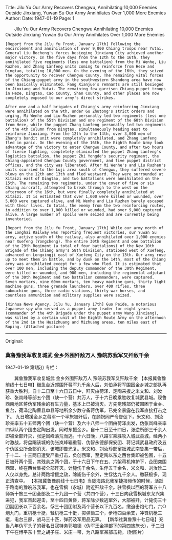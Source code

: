 Title: Jilu Yu Our Army Recovers Chengwu, Annihilating 10,000 Enemies Outside Jinxiang, Yuwan Su Our Army Annihilates Over 1,000 More Enemies
Author:
Date: 1947-01-19
Page: 1

　　Jilu Yu Our Army Recovers Chengwu
    Annihilating 10,000 Enemies Outside Jinxiang
    Yuwan Su Our Army Annihilates Over 1,000 More Enemies

    [Report from the Jilu Yu Front, January 17th] Following the encirclement and annihilation of over 9,000 Chiang troops near Yutai, General Liu Bocheng's forces besieging Jinxiang City achieved another major victory. In the five days from the 12th to the 16th, they annihilated five regiments (less one battalion) from the Mi Wenhe, Liu Ruzhen, and Zhang Lanfeng units coming to reinforce from Heze and Dingtao, totaling 10,000 men. On the evening of the 16th, they seized the opportunity to recover Chengwu County. The remaining vital forces of the Chiang-puppet army in the southwestern Shandong area have now been basically eliminated. Fang Xianjue's remnants are still besieged in Jinxiang and Yutai. The remaining few garrison Chiang-puppet troops in Heze, Dingtao, Cao County, Shan County, and other places are now completely exposed to our army's direct strikes.

    After one and a half brigades of Chiang's army reinforcing Jinxiang were annihilated on the 9th, under Gu Zhutong's strict orders and urging, Mi Wenhe and Liu Ruzhen personally led two regiments (less one battalion) of the 55th Division and one regiment of the 68th Division from Heze, while the puppet Zhang Lanfeng personally led two regiments of the 4th Column from Dingtao, simultaneously heading east to reinforce Jinxiang. From the 12th to the 14th, over 3,000 men of Zhang's bandit unit were completely annihilated, and Zhang Lanfeng fled in panic. On the evening of the 16th, the Eighth Route Army took advantage of the victory to enter Chengwu County, and after two hours of fierce fighting, completely eliminated the puppet Zhang Lanfeng's logistics battalion, the puppet Zhi Yongde's security regiment, the Chiang-appointed Chengwu County government, and five puppet district offices, and the city was liberated. After Mi Wenhe's and Liu Ruzhen's units scurried to the Luji area south of Chengwu, they suffered severe blows on the 12th and 13th and fled westward. They were surrounded at Xitaizi east of Dingtao, and two battalions were annihilated on the 15th. The remaining two regiments, under the cover of five or six Chiang aircraft, attempted to break through to the west on the afternoon of the 16th, but were finally completely annihilated at Xitaizi. It is estimated that over 1,000 were killed or wounded, over 5,000 were captured alive, and Mi Wenhe and Liu Ruzhen barely escaped with their lives. In total, the enemy from the two reinforcing routes, in addition to over 1,000 killed or wounded, had over 9,000 captured alive. A large number of spoils were seized and are currently being inventoried.

    [Report from the Jilu Yu Front, January 17th] While our army north of the Longhai Railway was reporting frequent victories, our Yuwan Su army, active south of the railway, also annihilated over 1,000 enemies near Xuefeng (Yongcheng). The entire 30th Regiment and one battalion of the 29th Regiment (a total of four battalions) of the New 10th Brigade of the Chiang army's 58th Division, stationed west of Xuefeng, advanced on Longxingji east of Xuefeng City on the 13th. Our army rose up to meet them in battle, and by dusk on the 14th, most of the Chiang army was annihilated except for a few who fled. It is estimated that over 100 men, including the deputy commander of the 30th Regiment, were killed or wounded, and 900 men, including the regimental adjutant of the 30th Regiment and two battalion commanders, were captured. Seven mortars, nine 60mm mortars, ten heavy machine guns, thirty light machine guns, three grenade launchers, over 400 rifles, three submachine guns, three radio stations, thirty war horses, and countless ammunition and military supplies were seized.

    [Xinhua News Agency, Jilu Yu, January 17th] Guo Peide, a notorious Japanese spy who served as a puppet army leader for eight years (commander of the 4th Brigade under the puppet army Wang Jinxiang), was killed by a certain unit of the Eighth Route Army on the afternoon of the 2nd in the Huzizhuang and Mizhuang areas, ten miles east of Boping. (Attached picture)



<hr /> 

Original: 


### 冀鲁豫我军收复城武  金乡外围歼敌万人  豫皖苏我军又歼敌千余

1947-01-19
第1版()
专栏：

　　冀鲁豫我军收复城武
    金乡外围歼敌万人
    豫皖苏我军又歼敌千余
    【本报冀鲁豫前线十七日电】继鱼台近郊围歼蒋军九千余人后，刘伯承将军围困金乡城之部队再获重大胜利，自十二日至十六日五日中，歼灭由荷泽、定陶来援之米文和、刘汝珍、张岚峰等部五个团（缺一个营）共万人，于十六日晚乘胜收复城武县城。现鲁西南地区蒋伪军残余的有生力量，基本上已被消灭。方先觉残部仍被围困于金乡、鱼台，荷泽定陶曹县单县等地所余少数守备蒋伪军，已完全暴露在我军直接打击之下。
    九日增援金乡之蒋军一个半旅被歼后，在顾祝同严令督促下，米文和、刘汝珍亲率五十五师两个团（缺一个营）及六十八师一个团由荷泽出发，伪张岚峰亲率四纵队两个团由定陶出发，同时东援金乡。自十二日至十四日，张逆所部三千余人即被全部歼灭，张逆岚峰落荒而逃。十六日晚，八路军乘胜攻入城武县城，经两小时激战，将盘踞该城的伪张岚峰辎重营、伪智永德部保安团、蒋记城武县政府及五个伪区公所全部消灭，该城即告光复。米文和、刘汝珍部窜抵城武南鲁集一带后，于十二、十三两日遭受严重打击，负创西窜，至定陶以东之西台集即被包围，十五日被歼两个营，其残余之两个团，于十六日下午在五、六架蒋机掩护下，企图突围西窜，终在西台集被全部歼灭。计毙伤千余名，生俘五千余名，米文和、刘汝珍二人仅以身免。总计两路增援之敌，除毙伤千余外，生俘达九千余人。缴获极多，现正清查中。
    【本报冀鲁豫前线十七日电】当陇海路北我军捷报频传的时候，活跃于路南的豫皖苏我军，也在雪枫（永城）附近歼敌千余。驻雪枫以西的蒋军五十八师新十旅三十团全部及二十九团一个营（共四个营），十三日向我雪枫城东龙兴集进犯，我军奋起迎击，至十四日黄昏，蒋军除少数逃窜外，大部被歼，计毙伤三十团副团长以下百余名，俘三十团团附及两个营长以下九百名，缴迫击炮七门，六○炮九门，重机枪十挺，轻机枪三十挺，掷弹筒三个，步枪四百余支，冲锋机枪三挺，电台三部，战马三十匹，弹药及军用品无算。
    【新华社冀鲁豫十七日电】充当八年伪军头子的著名日寇特务郭培德（伪军王金祥部下的第四旅旅长），于二日下午在博平东十里之胡子庄、米庄一带，为八路军某部击毙。（附图片）
